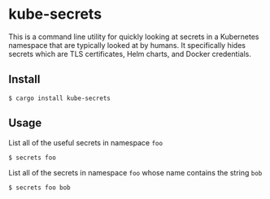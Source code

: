 # kube-secrets

This is a command line utility for quickly looking at secrets in a Kubernetes
namespace that are typically looked at by humans.  It specifically hides
secrets which are TLS certificates, Helm charts, and Docker credentials.

## Install

```shell
$ cargo install kube-secrets
```

## Usage

List all of the useful secrets in namespace `foo`
```shell
$ secrets foo
```

List all of the secrets in namespace `foo` whose name contains the string `bob`

```shell
$ secrets foo bob
```

